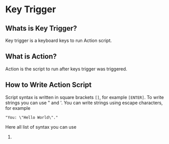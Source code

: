 # Key Trigger

## Whats is Key Trigger?

Key trigger is a keyboard keys to run Action script.

## What is Action?

Action is the script to run after keys trigger was triggered.

## How to Write Action Script

Script syntax is written in square brackets `[]`, for example `[ENTER]`.
To write strings you can use " and '. You can write strings using escape characters, for example 
```str
"You: \"Hello World\"."
```


Here all list of syntax you can use

1. 
